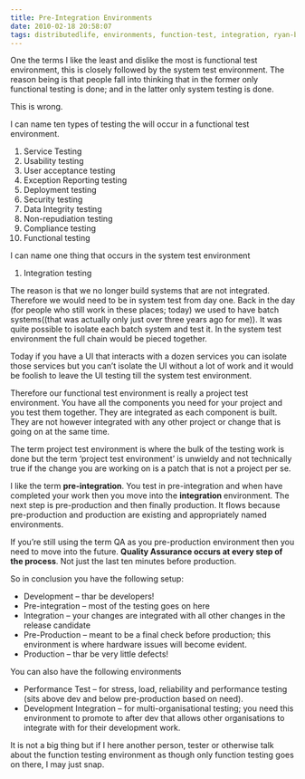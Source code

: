 ```yaml
---
title: Pre-Integration Environments
date: 2010-02-18 20:58:07
tags: distributedlife, environments, function-test, integration, ryan-boucher, rybo, system-test, testing, testing, uncategorized, 
---
```

One the terms I like the least and dislike the most is functional test environment, this is closely followed by the system test environment. The reason being is that people fall into thinking that in the former only functional testing is done; and in the latter only system testing is done.

This is wrong.

I can name ten types of testing the will occur in a functional test environment.
<ol>
	<li>Service Testing</li>
	<li>Usability testing</li>
	<li>User acceptance testing</li>
	<li>Exception Reporting testing</li>
	<li>Deployment testing</li>
	<li>Security testing</li>
	<li>Data Integrity testing</li>
	<li>Non-repudiation testing</li>
	<li>Compliance testing</li>
	<li>Functional testing</li>
</ol>
I can name one thing that occurs in the system test environment
<ol>
	<li>Integration testing</li>
</ol>
The reason is that we no longer build systems that are not integrated. Therefore we would need to be in system test from day one. Back in the day (for people who still work in these places; today) we used to have batch systems((that was actually only just over three years ago for me)). It was quite possible to isolate each batch system and test it. In the system test environment the full chain would be pieced together.

Today if you have a UI that interacts with a dozen services you can isolate those services but you can’t isolate the UI without a lot of work and it would be foolish to leave the UI testing till the system test environment.

Therefore our functional test environment is really a project test environment. You have all the components you need for your project and you test them together. They are integrated as each component is built. They are not however integrated with any other project or change that is going on at the same time.

The term project test environment is where the bulk of the testing work is done but the term ‘project test environment’ is unwieldy and not technically true if the change you are working on is a patch that is not a project per se.

I like the term <strong>pre-integration</strong>. You test in pre-integration and when have completed your work then you move into the <strong>integration </strong>environment. The next step is pre-production and then finally production. It flows because pre-production and production are existing and appropriately named environments.

If you’re still using the term QA as you pre-production environment then you need to move into the future. <strong>Quality Assurance occurs at every step of the process</strong>. Not just the last ten minutes before production.

So in conclusion you have the following setup:
<ul>
	<li>Development – thar be developers!</li>
	<li>Pre-integration – most of the testing goes on here</li>
	<li>Integration – your changes are integrated with all other changes in the release candidate</li>
	<li>Pre-Production – meant to be a final check before production; this environment is where hardware issues will become evident.</li>
	<li>Production – thar be very little defects!</li>
</ul>
You can also have the following environments
<ul>
	<li>Performance Test – for stress, load, reliability and performance testing (sits above dev and below pre-production based on need).</li>
	<li>Development Integration – for multi-organisational testing; you need this environment to promote to after dev that allows other organisations to integrate with for their development work.</li>
</ul>
It is not a big thing but if I here another person, tester or otherwise talk about the function testing environment as though only function testing goes on there, I may just snap.